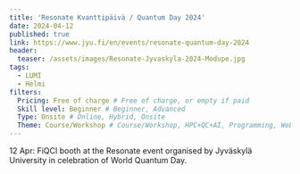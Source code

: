 ```yaml
---
title: 'Resonate Kvanttipäivä / Quantum Day 2024'
date: 2024-04-12
published: true
link: https://www.jyu.fi/en/events/resonate-quantum-day-2024
header:
  teaser: /assets/images/Resonate-Jyvaskyla-2024-Modupe.jpg
tags:
  - LUMI
  - Helmi
filters:
  Pricing: Free of charge # Free of charge, or empty if paid
  Skill level: Beginner # Beginner, Advanced
  Type: Onsite # Online, Hybrid, Onsite
  Theme: Course/Workshop # Course/Workshop, HPC+QC+AI, Programming, Webinar/Lecture
---
```

12 Apr: FiQCI booth at the Resonate event organised by Jyväskylä University in celebration of World Quantum Day.
